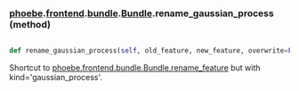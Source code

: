 ### [phoebe](phoebe.md).[frontend](phoebe.frontend.md).[bundle](phoebe.frontend.bundle.md).[Bundle](phoebe.frontend.bundle.Bundle.md).rename_gaussian_process (method)


```py

def rename_gaussian_process(self, old_feature, new_feature, overwrite=False, return_changes=False)

```



Shortcut to [phoebe.frontend.bundle.Bundle.rename_feature](phoebe.frontend.bundle.Bundle.rename_feature.md) but with kind='gaussian_process'.


